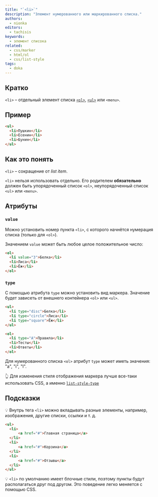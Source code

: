 ```yaml
---
title: "`<li>`"
description: "Элемент нумерованного или маркированного списка."
authors:
  - nionka
editors:
  - tachisis
keywords:
  - элемент списока
related:
  - css/marker
  - html/ol
  - css/list-style
tags:
  - doka
---
```


## Кратко

`<li>` – отдельный элемент списка [`<ol>`](/html/ol/), [`<ul>`](/html/ul/) или `<menu>`.

## Пример

```html
<ul>
  <li>Пушкин</li>
  <li>Есенин</li>
  <li>Бунин</li>
</ul>
```

## Как это понять

`<li>` – сокращение от _list item_.

`<li>` нельзя использовать отдельно. Его родителем **обязательно** должен быть упорядоченный список `<ol>`, неупорядоченный список `<ul>` или `<menu>`.

## Атрибуты

### `value`

Можно установить номер пункта `<li>`, с которого начнётся нумерация списка (только для `<ol>`).

Значением `value` может быть любое целое положительное число:

```html
<ol>
  <li value="3">Белка</li>
  <li>Лиса</li>
  <li>Ёж</li>
</ol>
```

### `type`

С помощью атрибута `type` можно установить вид маркера. Значение будет зависеть от внешнего контейнера `<ol>` или `<ul>`.

```html
<ul>
  <li type="disc">Белка</li>
  <li type="circle">Лиса</li>
  <li type="square">Ёж</li>
</ul>

<ol>
  <li type="A">Правила</li>
  <li>Тесты</li>
  <li>Ответы</li>
</ol>
```

Для нумерованного списка `<ol>` атрибут `type` может иметь значения: "a", "i", "I".

👆 Для изменения стиля отображения маркера лучше все-таки использовать CSS, а именно [`list-style-type`](/css/list-style-type/)

## Подсказки

💡 Внутрь тега `<li>` можно вкладывать разные элементы, например, изображения, другие списки, ссылки и т. д.

```html
<ul>
  <li>
      <a href="#">Главная страница</a>
  </li>
  <li>
      <a href="#">Корзина</a>
  </li>
  <li>
      <a href="#">Отзывы</a>
  </li>
</ul>
```

💡 `<li>` по умолчанию имеет блочные стили, поэтому пункты будут располагаться друг под другом. Это поведение легко меняется с помощью CSS.
